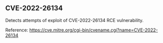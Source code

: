 ## CVE-2022-26134

Detects attempts of exploit of CVE-2022-26134 RCE vulnerability.


Reference: https://cve.mitre.org/cgi-bin/cvename.cgi?name=CVE-2022-26134
